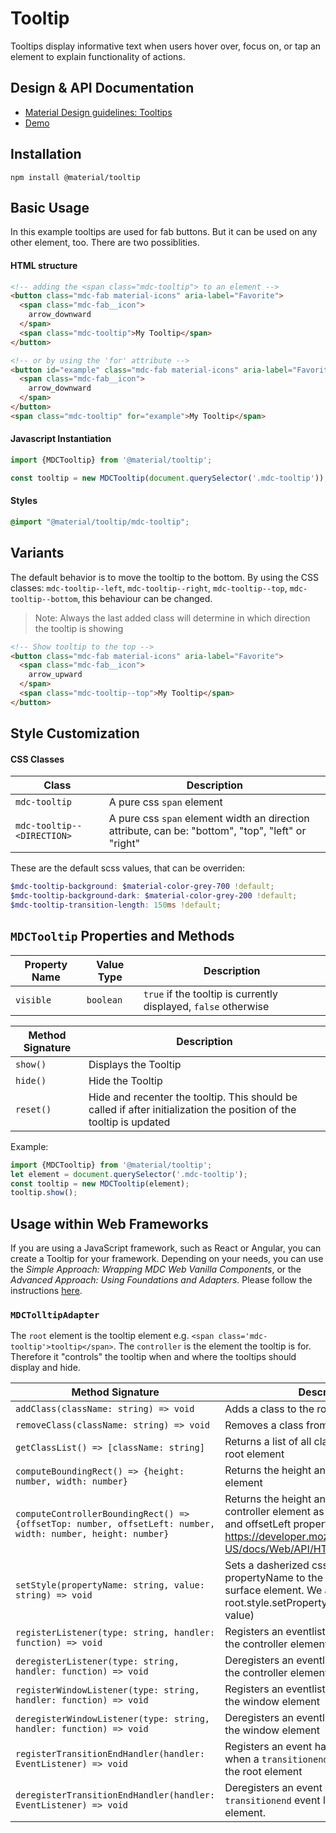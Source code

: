 <!--docs:
title: "Tooltip"
layout: detail
section: components
excerpt: "text that pops up to explain functionality of actions"
iconId: tooltip
path: /catalog/tooltip/
-->

# Tooltip

<!--<div class="article__asset">
  <a class="article__asset-link"
     href="https://material-components-web.appspot.com/tooltip/index.html">
    <img src="{{ site.rootpath }}/images/mdc_web_screenshots/tooltip.png" width="376" alt="Tooltip screenshot">
  </a>
</div>-->

Tooltips display informative text when users hover over, focus on, or tap an element to explain functionality of actions.

## Design & API Documentation

<ul class="icon-list">
  <li class="icon-list-item icon-list-item--spec">
    <a href="https://material.io/design/components/tooltips.html">Material Design guidelines: Tooltips</a>
  </li>
  <li class="icon-list-item icon-list-item--link">
    <a href="https://material-components-web.appspot.com/tooltip/index.html">Demo</a>
  </li>
</ul>

## Installation

```
npm install @material/tooltip
```

## Basic Usage
In this example tooltips are used for fab buttons. But it can be used on any other element, too. There are two possiblities.
#### HTML structure
```html
<!-- adding the <span class="mdc-tooltip"> to an element -->
<button class="mdc-fab material-icons" aria-label="Favorite">
  <span class="mdc-fab__icon">
    arrow_downward
  </span>
  <span class="mdc-tooltip">My Tooltip</span>
</button>

<!-- or by using the 'for' attribute -->
<button id="example" class="mdc-fab material-icons" aria-label="Favorite">
  <span class="mdc-fab__icon">
    arrow_downward
  </span>
</button>
<span class="mdc-tooltip" for="example">My Tooltip</span>
```
#### Javascript Instantiation
```js
import {MDCTooltip} from '@material/tooltip';

const tooltip = new MDCTooltip(document.querySelector('.mdc-tooltip'));
```
#### Styles
```scss
@import "@material/tooltip/mdc-tooltip";
```

## Variants

The default behavior is to move the tooltip to the bottom. By using the CSS classes: `mdc-tooltip--left`, `mdc-tooltip--right`, `mdc-tooltip--top`, `mdc-tooltip--bottom`, this behaviour can be changed.
>Note: Always the last added class will determine in which direction the tooltip is showing

```html
<!-- Show tooltip to the top -->
<button class="mdc-fab material-icons" aria-label="Favorite">
  <span class="mdc-fab__icon">
    arrow_upward
  </span>
  <span class="mdc-tooltip--top">My Tooltip</span>
</button>
```

## Style Customization

#### CSS Classes

| Class                          | Description                                     |
| ------------------------------ | ----------------------------------------------- |
| `mdc-tooltip`                  | A pure css `span` element                       |
| `mdc-tooltip--<DIRECTION>`     | A pure css `span` element width an direction attribute, can be: "bottom", "top", "left" or "right"                     |

These are the default scss values, that can be overriden:

```scss
$mdc-tooltip-background: $material-color-grey-700 !default;
$mdc-tooltip-background-dark: $material-color-grey-200 !default;
$mdc-tooltip-transition-length: 150ms !default;
```

## `MDCTooltip` Properties and Methods

| Property Name | Value Type | Description |
| --- | --- | --- |
| `visible` | `boolean` | `true` if the tooltip is currently displayed, `false` otherwise |

| Method Signature | Description |
| --- | --- |
| `show()` | Displays the Tooltip |
| `hide()` | Hide the Tooltip |
| `reset()` | Hide and recenter the tooltip. This should be called if after initialization the position of the tooltip is updated

Example:
```js
import {MDCTooltip} from '@material/tooltip';
let element = document.querySelector('.mdc-tooltip');
const tooltip = new MDCTooltip(element);
tooltip.show();
```

## Usage within Web Frameworks

If you are using a JavaScript framework, such as React or Angular, you can create a Tooltip for your framework. Depending on your needs, you can use the _Simple Approach: Wrapping MDC Web Vanilla Components_, or the _Advanced Approach: Using Foundations and Adapters_. Please follow the instructions [here](../../docs/integrating-into-frameworks.md).

### `MDCTolltipAdapter`

The `root` element is the tooltip element e.g. `<span class='mdc-tooltip'>tooltip</span>`. The `controller` is the element the tooltip is for. Therefore it "controls" the tooltip when and where the tooltips should display and hide.

| Method Signature | Description |
| --- | --- |
| `addClass(className: string) => void` | Adds a class to the root element. |
| `removeClass(className: string) => void` | Removes a class from the root element. |
| `getClassList() => [className: string]` | Returns a list of all classes asigned to the root element|
| `computeBoundingRect() => {height: number, width: number}` | Returns the height and with of the root element |
| `computeControllerBoundingRect() => {offsetTop: number, offsetLeft: number, width: number, height: number}` | Returns the height and with of the controller element as well as the offsetTop and offsetLeft property: https://developer.mozilla.org/en-US/docs/Web/API/HTMLElement/offsetTop |
| `setStyle(propertyName: string, value: string) => void` | Sets a dasherized css property propertyName to the value value on the surface element. We achieve this via root.style.setProperty(propertyName, value) |
| `registerListener(type: string, handler: function) => void` | Registers an eventlistener of any type to the controller element |
| `deregisterListener(type: string, handler: function) => void` | Deregisters an eventlistener of any type to the controller element |
| `registerWindowListener(type: string, handler: function) => void` | Registers an eventlistener of any type to the window element |
| `deregisterWindowListener(type: string, handler: function) => void` | Deregisters an eventlistener of any type to the window element |
| `registerTransitionEndHandler(handler: EventListener) => void` | Registers an event handler to be called when a `transitionend` event is triggered on the root element |
| `deregisterTransitionEndHandler(handler: EventListener) => void` | Deregisters an event handler from a `transitionend` event listener on the root element. |